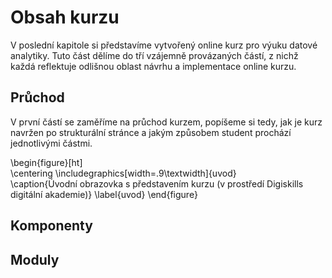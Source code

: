 # Obsah kurzu

V poslední kapitole si představíme vytvořený online kurz pro výuku datové analytiky. Tuto část dělíme do tří vzájemně provázaných částí, z nichž každá reflektuje odlišnou oblast návrhu a implementace online kurzu. 

## Průchod

V první částí se zaměříme na průchod kurzem, popíšeme si tedy, jak je kurz navržen po strukturální stránce a jakým způsobem  student prochází jednotlivými částmi.

\begin{figure}[ht]   
    \centering
    \includegraphics[width=.9\textwidth]{uvod}  
    \caption{Úvodní obrazovka s představením kurzu (v prostředí Digiskills digitální akademie)}
    \label{uvod}
\end{figure}

## Komponenty

##  Moduly

